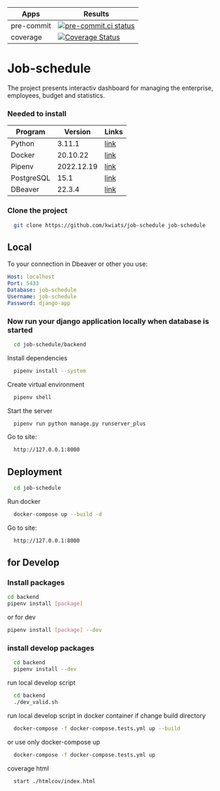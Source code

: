  <!-- markdownlint-disable MD033 MD022 MD001 MD041 -->
| Apps | Results |
| ----------- | ----------- |
| pre-commit | [![pre-commit.ci status](https://results.pre-commit.ci/badge/github/Dashboard-Manager/job-schedule/main.svg)](https://results.pre-commit.ci/latest/github/Dashboard-Manager/job-schedule/main) |
| coverage | [![Coverage Status](https://coveralls.io/repos/github/Dashboard-Manager/job-schedule/badge.svg?branch=main)](https://coveralls.io/github/Dashboard-Manager/job-schedule?branch=main) |

# Job-schedule
The project presents interactiv dashboard for managing the enterprise, employees, budget and statistics.
### Needed to install
| Program | Version | Links |
| ----------- | ----------- | ----------- |
| Python | 3.11.1 | [link](https://www.python.org/downloads/) |
| Docker | 20.10.22 | [link](https://docs.docker.com/compose/install/) |
| Pipenv | 2022.12.19 | [link](https://pypi.org/project/pipenv/#installation) |
| PostgreSQL | 15.1 | [link](https://www.enterprisedb.com/downloads/postgres-postgresql-downloads) |
| DBeaver | 22.3.4 | [link](https://dbeaver.io/download)
### Clone the project

```bash
  git clone https://github.com/kwiats/job-schedule job-schedule
```

## Local

To your connection in Dbeaver or other you use:

```yaml
Host: localhost
Port: 5433
Database: job-schedule
Username: job-schedule
Password: django-app
```

### Now run your django application locally when database is started

```bash
  cd job-schedule/backend
```

Install dependencies

```bash
  pipenv install --system
```

Create virtual environment

```bash
  pipenv shell
```

Start the server

```bash
  pipenv run python manage.py runserver_plus
```

Go to site:

```bash
  http://127.0.0.1:8000
```

## Deployment

```bash
  cd job-schedule
```

Run docker

```bash
  docker-compose up --build -d
```

Go to site:

```bash
  http://127.0.0.1:8000
```

## for Develop
### Install packages

```bash
cd backend
pipenv install [package]
```

or for dev

```bash
pipenv install [package] --dev
```

### install develop packages

```bash
  cd backend
  pipenv install --dev
```

run local develop script

```bash
  cd backend
  ./dev_valid.sh
```

run local develop script in docker container if change build directory

```bash
  docker-compose -f docker-compose.tests.yml up --build
```

or use only docker-compose up

```bash
  docker-compose -f docker-compose.tests.yml up
```

coverage html

```bash
  start ./htmlcov/index.html
```
